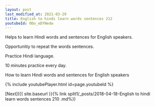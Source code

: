 ```yaml
---
layout: post
last_modified_at: 2021-03-29
title: English to hindi learn words sentences 212 
youtubeId: 0Do_eDYNedw
---
```

 
 
Helps to learn Hindi words and sentences for English speakers.

Opportunitiy to repeat the words sentences. 

Practice Hindi language. 
 
10 minutes practice every day. 
 
How to learn Hindi words and sentences for English speakers 
 
{% include youtubePlayer.html id=page.youtubeId %}
 
 
[Next]({{ site.baseurl }}{% link  split1/_posts/2018-04-18-English to hindi learn words sentences 210 .md%})
 

